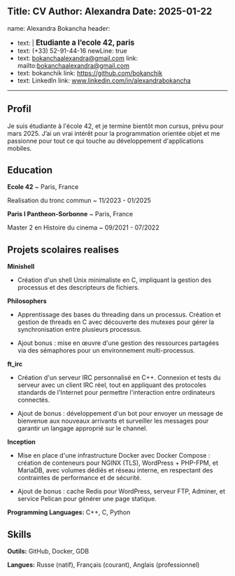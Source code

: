 Title: CV
Author: Alexandra
Date: 2025-01-22
---
name: Alexandra Bokancha
header:
  - text: |
      <span style="font-size: 1.2em; font-weight: bold;">    Etudiante a l’ecole 42, paris</span>
  - text: <span class="iconify" data-icon="tabler:phone"></span> (+33) 52-91-44-16
    newLine: true
  - text: <span class="iconify" data-icon="tabler:mail"></span> bokanchaalexandra@gmail.com
    link: mailto:bokanchaalexandra@gmail.com
  - text: <span class="iconify" data-icon="tabler:brand-github"></span> bokanchik
    link: https://github.com/bokanchik
  - text: <span class="iconify" data-icon="charm:person"></span> LinkedIn 
    link: www.linkedin.com/in/alexandrabokancha
---

<!-- Important: Replace all template content, especially contact details, with your own information. -->

<!-- Important: When updating your email address, remember to change both the "text" (visible text) and the "link" (underlying hyperlink) fields. -->

## Profil 

Je suis étudiante à l'école 42, et je termine bientôt mon cursus, prévu pour
mars 2025. J’ai un vrai intérêt pour la programmation orientée objet et me
passionne pour tout ce qui touche au développement d'applications
mobiles. 

## Education

**Ecole 42**
  ~ Paris, France

Realisation du tronc commun
~ 11/2023 - 01/2025

**Paris I Pantheon-Sorbonne**
  ~ Paris, France

Master 2 en Histoire du cinema
  ~ 09/2021 - 07/2022



## Projets scolaires realises

**Minishell**

- Création d'un shell Unix minimaliste en C,  impliquant la
gestion des processus et des descripteurs de fichiers.


**Philosophers**

- Apprentissage des bases du threading dans un processus. Création
et gestion de threads en C avec découverte des mutexes pour gérer la synchronisation entre plusieurs processus.

- Ajout bonus :  mise en œuvre d'une gestion des ressources partagées via des sémaphores pour un environnement multi-processus.


**ft_irc**

- Création d'un serveur IRC personnalisé en C++. Connexion et tests
du serveur avec un client IRC réel, tout en appliquant des protocoles
standards de l'Internet pour permettre l'interaction entre
ordinateurs connectés.

- Ajout de bonus : développement d'un bot pour envoyer un message de bienvenue aux nouveaux arrivants et surveiller les messages pour garantir un langage approprié sur le channel.


**Inception**

- Mise en place d'une infrastructure Docker avec Docker Compose : création de conteneurs pour NGINX (TLS), WordPress + PHP-FPM, et MariaDB, avec volumes dédiés et réseau interne, en respectant des contraintes de performance et de sécurité.

- Ajout de bonus : cache Redis pour WordPress, serveur FTP, Adminer, et service Pelican pour générer une page statique.


**Programming Languages:** <span class="iconify" 
class="iconify" data-icon="vscode-icons:file-type-cpp2"></span> C++, <span 
class="iconify" data-icon="vscode-icons:file-type-c"></span> C, <span class="iconify" data-icon="vscode-icons:file-type-python"></span> Python
## Skills


**Outils:** GitHub, Docker, GDB

**Langues:** Russe (natif), Français (courant), Anglais (professionnel)
